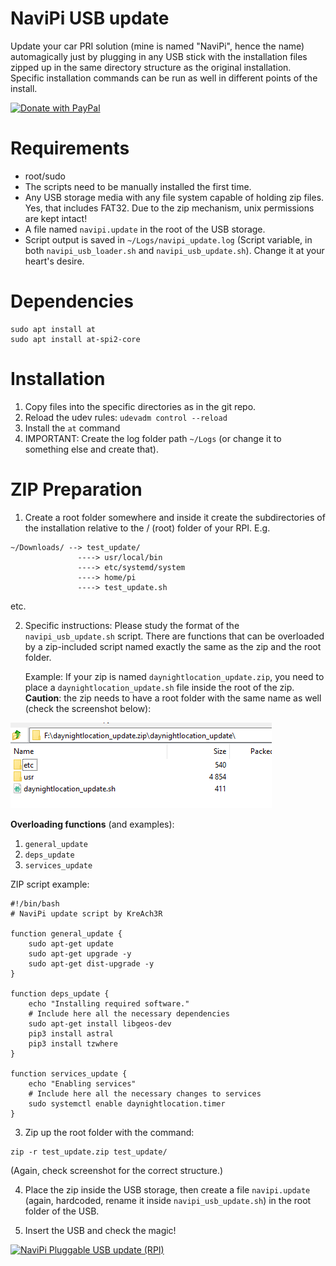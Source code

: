 # NaviPi USB update

Update your car PRI solution (mine is named "NaviPi", hence the name) automagically just by plugging in any USB stick with the installation files zipped up in the same directory structure as the original installation. Specific installation commands can be run as well in different points of the install.

<a href="https://www.paypal.com/donate/?business=R9V8AAFPNV684&no_recurring=0&currency_code=EUR">
<img src="https://raw.githubusercontent.com/stefan-niedermann/paypal-donate-button/master/paypal-donate-button.png" alt="Donate with PayPal" width="300">
</a>

# Requirements
* root/sudo
* The scripts need to be manually installed the first time.
* Any USB storage media with any file system capable of holding zip files. Yes, that includes FAT32. Due to the zip mechanism, unix permissions are kept intact!
* A file named `navipi.update` in the root of the USB storage.
* Script output is saved in `~/Logs/navipi_update.log` (Script variable, in both `navipi_usb_loader.sh` and `navipi_usb_update.sh`). Change it at your heart's desire.

# Dependencies

```
sudo apt install at
sudo apt install at-spi2-core
```

# Installation

1. Copy files into the specific directories as in the git repo.
2. Reload the udev rules: `udevadm control --reload`
3. Install the `at` command
4. IMPORTANT: Create the log folder path `~/Logs` (or change it to something else and create that).

# ZIP Preparation

1. Create a root folder somewhere and inside it create the subdirectories of the installation relative to the / (root) folder of your RPI. E.g.
```
~/Downloads/ --> test_update/
               ----> usr/local/bin
               ----> etc/systemd/system
               ----> home/pi
               ----> test_update.sh
```

etc.

2. Specific instructions: Please study the format of the `navipi_usb_update.sh` script. There are functions that can be overloaded by a zip-included script named exactly the same as the zip and the root folder.

   Example: If your zip is named `daynightlocation_update.zip`, you need to place a `daynightlocation_update.sh` file inside the root of the zip.      
**Caution**: the zip needs to have a root folder with the same name as well (check the screenshot below):
<img src="screenshots/dir-structure.png?raw=true">

  **Overloading functions** (and examples):
  1. `general_update`
  2. `deps_update`
  3. `services_update`

  ZIP script example:
```
#!/bin/bash
# NaviPi update script by KreAch3R

function general_update {
    sudo apt-get update
    sudo apt-get upgrade -y
    sudo apt-get dist-upgrade -y
}

function deps_update {
    echo "Installing required software."
    # Include here all the necessary dependencies
    sudo apt-get install libgeos-dev
    pip3 install astral
    pip3 install tzwhere
}

function services_update {
    echo "Enabling services"
    # Include here all the necessary changes to services
    sudo systemctl enable daynightlocation.timer
}
```

3. Zip up the root folder with the command:
```
zip -r test_update.zip test_update/
```

(Again, check screenshot for the correct structure.)

4. Place the zip inside the USB storage, then create a file `navipi.update` (again, hardcoded, rename it inside `navipi_usb_update.sh`) in the root folder of the USB.

5. Insert the USB and check the magic!

[![NaviPi Pluggable USB update (RPI)](http://i.ytimg.com/vi/uOoGoRgWOGo/hqdefault.jpg)](https://www.youtube.com/watch?v=uOoGoRgWOGo "NaviPi Pluggable USB update (RPI)")


